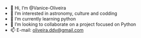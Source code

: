 - 👋 Hi, I’m @Vanice-Oliveira
- 👀 I’m interested in astronomy, culture and codding
- 🌱 I’m currently learning python
- 💞️ I’m looking to collaborate on a project focused on Python
- 📫 E-mail: oliveira.ddv@gmail.com 


<!---
Vanice-Oliveira/Vanice-Oliveira is a ✨ special ✨ repository because its `README.md` (this file) appears on your GitHub profile.
You can click the Preview link to take a look at your changes.
--->
